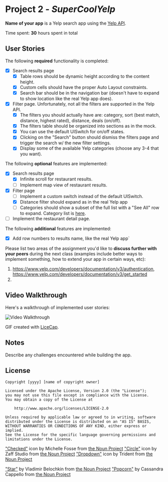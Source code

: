 # Project 2 - *SuperCoolYelp*

**Name of your app** is a Yelp search app using the [Yelp API](http://www.yelp.com/developers/documentation/v2/search_api).

Time spent: **30** hours spent in total

## User Stories

The following **required** functionality is completed:

- [x] Search results page
   - [x] Table rows should be dynamic height according to the content height.
   - [x] Custom cells should have the proper Auto Layout constraints.
   - [x] Search bar should be in the navigation bar (doesn't have to expand to show location like the real Yelp app does).
- [x] Filter page. Unfortunately, not all the filters are supported in the Yelp API.
   - [x] The filters you should actually have are: category, sort (best match, distance, highest rated), distance, deals (on/off).
   - [x] The filters table should be organized into sections as in the mock.
   - [x] You can use the default UISwitch for on/off states.
   - [x] Clicking on the "Search" button should dismiss the filters page and trigger the search w/ the new filter settings.
   - [x] Display some of the available Yelp categories (choose any 3-4 that you want).

The following **optional** features are implemented:

- [x] Search results page
   - [x] Infinite scroll for restaurant results.
   - [ ] Implement map view of restaurant results.
- [x] Filter page
   - [ ] Implement a custom switch instead of the default UISwitch.
   - [x] Distance filter should expand as in the real Yelp app
   - [ ] Categories should show a subset of the full list with a "See All" row to expand. Category list is [here](http://www.yelp.com/developers/documentation/category_list).
- [ ] Implement the restaurant detail page.

The following **additional** features are implemented:

- [x] Add row numbers to results name, like the real Yelp app`

Please list two areas of the assignment you'd like to **discuss further with your peers** during the next class (examples include better ways to implement something, how to extend your app in certain ways, etc):

1. https://www.yelp.com/developers/documentation/v3/authentication, https://www.yelp.com/developers/documentation/v3/get_started
2.

## Video Walkthrough

Here's a walkthrough of implemented user stories:

<img src='http://i.imgur.com/link/to/your/gif/file.gif' title='Video Walkthrough' width='' alt='Video Walkthrough' />

GIF created with [LiceCap](http://www.cockos.com/licecap/).

## Notes

Describe any challenges encountered while building the app.

## License

    Copyright [yyyy] [name of copyright owner]

    Licensed under the Apache License, Version 2.0 (the "License");
    you may not use this file except in compliance with the License.
    You may obtain a copy of the License at

        http://www.apache.org/licenses/LICENSE-2.0

    Unless required by applicable law or agreed to in writing, software
    distributed under the License is distributed on an "AS IS" BASIS,
    WITHOUT WARRANTIES OR CONDITIONS OF ANY KIND, either express or implied.
    See the License for the specific language governing permissions and
    limitations under the License.


["Checked"](https://thenounproject.com/search/?q=circle%20check&i=214747) icon by Michelle Fosse from [the Noun Project](http://thenounproject.com/)
["Circle"](https://thenounproject.com/search/?q=circle&i=1166285) icon by Zaff Studio from [the Noun Project](http://thenounproject.com/)
["Dropdown"](https://thenounproject.com/search/?q=dropdown&i=1270388) icon by Trident from [the Noun Project](http://thenounproject.com/)


["Star"](https://thenounproject.com/term/star/797006/) by Vladimir Belochkin from [the Noun Project](http://thenounproject.com/)
["Popcorn"](https://thenounproject.com/term/popcorn/706499/) by Cassandra Cappello from [the Noun Project](http://thenounproject.com/)
